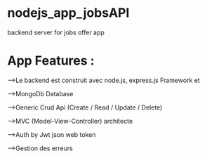 # nodejs_app_jobsAPI
backend server for jobs offer app

 # App Features :
  
-->Le backend est construit avec node.js, express.js Framework et

-->MongoDb Database

-->Generic Crud Api (Create / Read / Update / Delete)

-->MVC (Model-View-Controller) architecte

-->Auth by Jwt json web token

-->Gestion des erreurs
